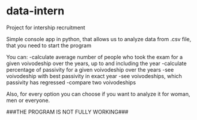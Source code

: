# data-intern
Project for intership recruitment

Simple console app in python, that allows us to analyze data from .csv file, that you need to start the program

You can:
-calculate average number of people who took the exam for a given voivodeship over the years, up to and including the year
-calculate percentage of passivity for a given voivodeship over the years
-see voivodeship with best passivity in exact year
-see voivodeships, which passivity has regressed
-compare two voivodeships

Also, for every option you can choose if you want to analyze it for woman, men or everyone.

###THE PROGRAM IS NOT FULLY WORKING###
